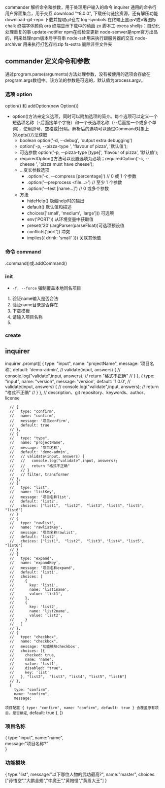commander 解析命令和参数，用于处理用户输入的命令
inquirer 通用的命令行用户界面集合，用于交互
download  "^8.0.0", 下载任何链接资源，还有解压功能
download-git-repo 下载并提取git仓库
log-symbols 在终端上显示√或×等图标
chalk 终端字体颜色
ora 终端显示下载中的动画
zx 脚本工
execa 
shelljs：自动化处理重复的事
update-notifier npm在线检查更新
node-semver是npm官方出品的，用来处理npm版本号字符串
node-ssh用来执行跟服务器的交互
node-archiver 用来执行打包存档zip
fs-extra 删除非空文件夹

## commander 定义命令和参数
通过program.parse(arguments)方法处理参数，没有被使用的选项会存放在program.args数组中。该方法的参数是可选的，默认值为process.argv。


### 选项 option
option() 和 addOption(new Option())
- option()方法来定义选项，同时可以附加选项的简介。每个选项可以定义一个短选项名称（-后面接单个字符）和一个长选项名称（--后面接一个或多个单词），使用逗号、空格或|分隔。解析后的选项可以通过Command对象上的.opts()方法获取
    - boolean option('-d, --debug', 'output extra debugging')
    - option('-p, --pizza-type <type>', 'flavour of pizza', '默认值');
    - 可选参数 option('-p, --pizza-type [type]', 'flavour of pizza', '默认值');
    - requiredOption()方法可以设置选项为必填；requiredOption('-c, --cheese <type>', 'pizza must have cheese');
    - ...变长参数选项
        - .option('-c, --compress [percentage]') // 0 或 1 个参数
        - .option('--preprocess <file...>') // 至少 1 个参数
        - .option('--test [name...]') // 0 或多个参数
    - 方法
        - hideHelp() 隐藏help时的输出
        - default() 默认值和描述
        - choices(['small', 'medium', 'large'])) 可选项
        - env('PORT')) 从环境变量中获取值
        - preset('20').argParser(parseFloat))可选项预设值
        - conflicts('port')) 冲突
        - implies({ drink: 'small' })) 关联其他值


### 命令 command
.command()或.addCommand()

### init

- `-f, --force` 强制覆盖本地同名项目

1. 验证name输入是否合法
2. 验证name目录是否存在
3. 下载模板
4. 请输入项目名称
5. 

### create


## inquirer

inquirer
    .prompt([
      {
        type: "input",
        name: "projectName",
        message: '项目名称',
        default: 'demo-admin',
        // validate(input, answers) {
        //   console.log("validate",input, answers);
        //   return "格式不正确"
        // }
      },
      {
        type: "input",
        name: "version",
        message: 'version',
        default: '1.0.0',
        // validate(input, answers) {
        //   console.log("validate",input, answers);
        //   return "格式不正确"
        // }
      },
      // description、git repository、keywords、author、license

      // {
      //   type: "confirm",
      //   name: "confirm",
      //   message: '项目confirm',
      //   default: true
      // },
      // {
      //   type: "type",
      //   name: "projectName",
      //   message: '项目名称',
      //   default: 'demo-admin',
      //   // validate(input, answers) {
      //   //   console.log("validate",input, answers);
      //   //   return "格式不正确"
      //   // }
      //   // filter, transformer
      // },
      // {
      //   type: "list",
      //   name: 'listKey',
      //   message: '项目名称list',
      //   default: 'list2',
      //   choices: ["list1",  "list2",  "list3", "list4", "list5", "list6"]
      // }
      // {
      //   type: "rawlist",
      //   name: 'rawlistKey',
      //   message: '项目名称rawlist',
      //   default: 'list2',
      //   choices: ["list1",  "list2",  "list3", "list4", "list5", "list6"]
      // }
      // {
      //   type: "expand",
      //   name: 'expandKey',
      //   message: '项目名称expand',
      //   default: 'list1',
      //   choices: [
      //     {
      //       key: 'list1',
      //       name: 'list1name',
      //       value: 'list1',
      //     },
      //     {
      //       key: 'list2',
      //       name: 'list2name',
      //       value: 'list2',
      //     }
      //   ]
      // },
      // {
      //   type: "checkbox",
      //   name: "checkbox",
      //   message: '功能模块checkbox',
      //   choices: [{
      //     checked: true,
      //     name: 'name',
      //     value: 'list1',
      //     disabled: "true",
      //     key: 'list'
      //   }, "list2",  "list3", "list4", "list5", "list6"]
      // },
      {
        type: "confirm",
        name: "confirm",
        message: 
`项目配置
  {
    type: "confirm",
    name: "confirm",
    default: true
  }
会覆盖原有项目，是否确定`,
        default: true
      },
    ])

### 项目名称
{
    type:"input",
    name:"name",  
    message:"项目名称?"  
}

### 功能模块
{
    type:"list",
    message:"以下哪位人物的武功最高?",
    name:"master",
    choices:["孙悟空","大鹏金翅","牛魔王","黄袍怪","黄眉大王"] 
}

